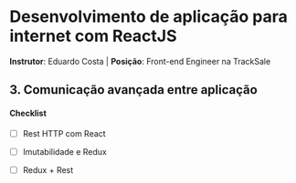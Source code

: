 # Desenvolvimento de aplicação para internet com ReactJS

**Instrutor**: Eduardo Costa | **Posição**: Front-end Engineer na TrackSale



## 3. Comunicação avançada entre aplicação

#### Checklist

- [ ] Rest HTTP com React
- [ ] Imutabilidade e Redux
- [ ] Redux + Rest



